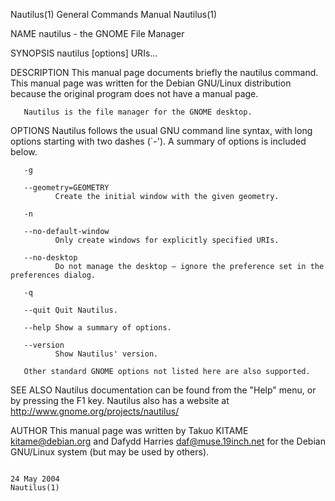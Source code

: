 Nautilus(1)                                                                                General Commands Manual                                                                                Nautilus(1)



NAME
       nautilus - the GNOME File Manager

SYNOPSIS
       nautilus [options] URIs...

DESCRIPTION
       This manual page documents briefly the nautilus command. This manual page was written for the Debian GNU/Linux distribution because the original program does not have a manual page.

       Nautilus is the file manager for the GNOME desktop.

OPTIONS
       Nautilus follows the usual GNU command line syntax, with long options starting with two dashes (`-'). A summary of options is included below.

       -g

       --geometry=GEOMETRY
              Create the initial window with the given geometry.

       -n

       --no-default-window
              Only create windows for explicitly specified URIs.

       --no-desktop
              Do not manage the desktop — ignore the preference set in the preferences dialog.

       -q

       --quit Quit Nautilus.

       --help Show a summary of options.

       --version
              Show Nautilus' version.

       Other standard GNOME options not listed here are also supported.

SEE ALSO
       Nautilus documentation can be found from the "Help" menu, or by pressing the F1 key. Nautilus also has a website at http://www.gnome.org/projects/nautilus/

AUTHOR
       This manual page was written by Takuo KITAME <kitame@debian.org> and Dafydd Harries <daf@muse.19inch.net> for the Debian GNU/Linux system (but may be used by others).



                                                                                                 24 May 2004                                                                                      Nautilus(1)
